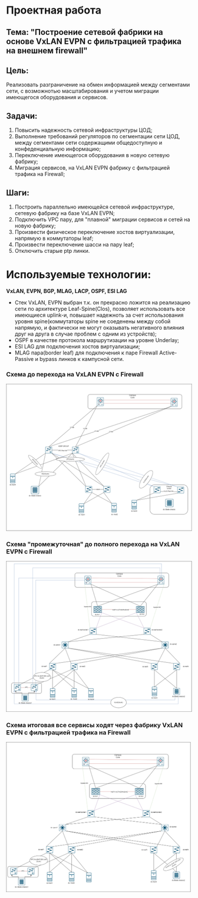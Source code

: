 # **Проектная работа**
## **Тема: "Построение сетевой фабрики на основе VxLAN EVPN с фильтрацией трафика на внешнем firewall"**

## **Цель:**
Реализовать разграничение на обмен информацией между сегментами сети, с возможнотью масштабирования и учетом миграции имеющегося оборудования и сервисов.  

## **Задачи:**
1) Повысить надежность сетевой инфраструктуры ЦОД;
2) Выполнение требований регуляторов по сегментации сети ЦОД, между сегментами сети содержащими общедоступную и конфеденциальную информацию;
3) Переключение имеющегося оборудования в новую сетевую фабрику;
4) Миграция сервисов, на VxLAN EVPN фабрику с фильтрацией трафика на Firewall;
## **Шаги:**
1) Построить параллельно имеющейся сетевой инфраструктуре, сетевую фабрику на базе VxLAN EVPN;
2) Подключить VPC пару, для "плавной" миграции сервисов и сетей на новую фабрику;
3) Произвести физическое переключение хостов виртуализации, напрямую в коммутаторы leaf;
4) Произвести переключение шасси на пару leaf;
5) Отключить старые ptp линки.

# **Используемые технологии:**
**VxLAN, EVPN, BGP, MLAG, LACP, OSPF, ESI LAG**
- Стек VxLAN, EVPN выбран т.к. он прекрасно ложится на реализацию сети по архитектуре Leaf-Spine(Clos), позволяет использовать все имеющиеся uplink-и, повышает надежноть за счет использования уровня spine(коммутаторы spine не соеденены между собой напрямую, и фактически не могут оказывать негативного влияния друг на друга в случае проблем с одним из устройств);
- OSPF в качестве протокола маршрутизации на уровне Underlay;
- ESI LAG для подключения хостов виртуализации;
- MLAG пара(border leaf) для подключения к паре Firewall Active-Passive и bypass линков к кампусной сети.

### Cхема до перехода на VxLAN EVPN с Firewall 

![](https://github.com/OneEyedDrake/otus-dc-net/blob/main/labs/project/scheme/Scheme%20do1.png)

### Cхема "промежуточная" до полного перехода на VxLAN EVPN с Firewall

![](https://github.com/OneEyedDrake/otus-dc-net/blob/main/labs/project/scheme/Scheme%20after1.png)

### Cхема итоговая все сервисы ходят через фабрику VxLAN EVPN с фильтрацией трафика на Firewall

![](https://github.com/OneEyedDrake/otus-dc-net/blob/main/labs/project/scheme/scheme%20final1.png)
